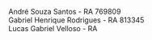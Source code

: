 André Souza Santos - RA 769809
<br>
Gabriel Henrique Rodrigues - RA 813345
<br>
Lucas Gabriel Velloso - RA 
